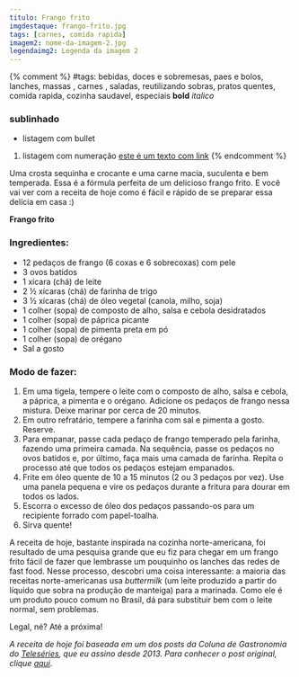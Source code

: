 ```yaml
---
titulo: Frango frito
imgdestaque: frango-frito.jpg
tags: [carnes, comida rapida]
imagem2: nome-da-imagem-2.jpg
legendaimg2: Legenda da imagem 2
---
```

{% comment %}
#tags: bebidas, doces e sobremesas, paes e bolos, lanches, massas , carnes , saladas, reutilizando sobras, pratos quentes, comida rapida, cozinha saudavel, especiais
**bold**
*italico*
### sublinhado
* listagem com bullet
1. listagem com numeração
[este é um texto com link](https://www.enderecodolink.com)
{% endcomment %}

Uma crosta sequinha e crocante e uma carne macia, suculenta e bem temperada. Essa é a fórmula perfeita de um delicioso frango frito. E você vai ver com a receita de hoje como é fácil e rápido de se preparar essa delícia em casa :)

**Frango frito**

### Ingredientes:

* 12 pedaços de frango (6 coxas e 6 sobrecoxas) com pele
* 3 ovos batidos
* 1 xícara (chá) de leite
* 2 ½  xícaras (chá) de farinha de trigo
* 3 ½ xícaras (chá) de óleo vegetal (canola, milho, soja)
* 1 colher (sopa) de composto de alho, salsa e cebola desidratados
* 1 colher (sopa) de páprica picante
* 1 colher (sopa) de pimenta preta em pó
* 1 colher (sopa) de orégano
* Sal a gosto

### Modo de fazer:

1. Em uma tigela, tempere o leite com o composto de alho, salsa e cebola, a páprica, a pimenta e o orégano. Adicione os pedaços de frango nessa mistura. Deixe marinar por cerca de 20 minutos.
2. Em outro refratário, tempere a farinha com sal e pimenta a gosto. Reserve.
3. Para empanar, passe cada pedaço de frango temperado pela farinha, fazendo uma primeira camada. Na sequência, passe os pedaços no ovos batidos e, por último, faça mais uma camada de farinha. Repita o processo até que todos os pedaços estejam empanados.
4. Frite em óleo quente de 10 a 15 minutos (2 ou 3 pedaços por vez). Use uma panela pequena e vire os pedaços durante a fritura para dourar em todos os lados.
5. Escorra o excesso de óleo dos pedaços passando-os para um recipiente forrado com papel-toalha.
6. Sirva quente!

A receita de hoje, bastante inspirada na cozinha norte-americana, foi resultado de uma pesquisa grande que eu fiz para chegar em um frango frito fácil de fazer que lembrasse um pouquinho os lanches das redes de fast food. Nesse processo, descobri uma coisa interessante: a maioria das receitas norte-americanas usa *buttermilk* (um leite produzido a partir do líquido que sobra na produção de manteiga) para a marinada. Como ele é um produto pouco comum no Brasil, dá para substituir bem com o leite normal, sem problemas.

Legal, né?
Até a próxima! 


*A receita de hoje foi baseada em um dos posts da Coluna de Gastronomia do [Teleséries](http://teleseries.com.br), que eu assino desde 2013. Para conhecer o post original, clique [aqui](http://teleseries.com.br/a-alquimia-do-frango-frito-em-breaking-bad/)*. 